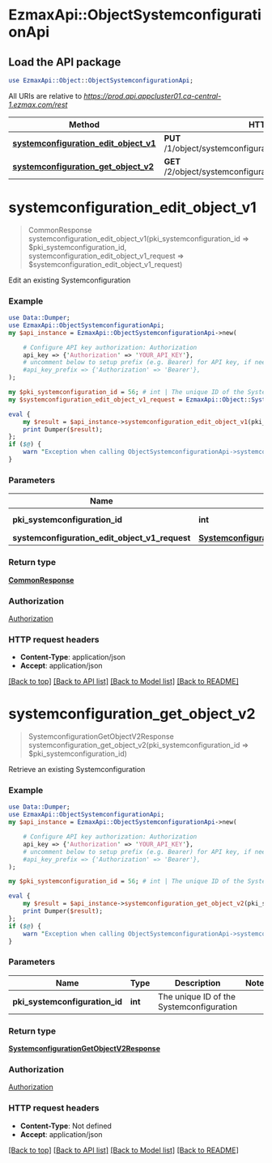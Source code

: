 # EzmaxApi::ObjectSystemconfigurationApi

## Load the API package
```perl
use EzmaxApi::Object::ObjectSystemconfigurationApi;
```

All URIs are relative to *https://prod.api.appcluster01.ca-central-1.ezmax.com/rest*

Method | HTTP request | Description
------------- | ------------- | -------------
[**systemconfiguration_edit_object_v1**](ObjectSystemconfigurationApi.md#systemconfiguration_edit_object_v1) | **PUT** /1/object/systemconfiguration/{pkiSystemconfigurationID} | Edit an existing Systemconfiguration
[**systemconfiguration_get_object_v2**](ObjectSystemconfigurationApi.md#systemconfiguration_get_object_v2) | **GET** /2/object/systemconfiguration/{pkiSystemconfigurationID} | Retrieve an existing Systemconfiguration


# **systemconfiguration_edit_object_v1**
> CommonResponse systemconfiguration_edit_object_v1(pki_systemconfiguration_id => $pki_systemconfiguration_id, systemconfiguration_edit_object_v1_request => $systemconfiguration_edit_object_v1_request)

Edit an existing Systemconfiguration



### Example
```perl
use Data::Dumper;
use EzmaxApi::ObjectSystemconfigurationApi;
my $api_instance = EzmaxApi::ObjectSystemconfigurationApi->new(

    # Configure API key authorization: Authorization
    api_key => {'Authorization' => 'YOUR_API_KEY'},
    # uncomment below to setup prefix (e.g. Bearer) for API key, if needed
    #api_key_prefix => {'Authorization' => 'Bearer'},
);

my $pki_systemconfiguration_id = 56; # int | The unique ID of the Systemconfiguration
my $systemconfiguration_edit_object_v1_request = EzmaxApi::Object::SystemconfigurationEditObjectV1Request->new(); # SystemconfigurationEditObjectV1Request | 

eval {
    my $result = $api_instance->systemconfiguration_edit_object_v1(pki_systemconfiguration_id => $pki_systemconfiguration_id, systemconfiguration_edit_object_v1_request => $systemconfiguration_edit_object_v1_request);
    print Dumper($result);
};
if ($@) {
    warn "Exception when calling ObjectSystemconfigurationApi->systemconfiguration_edit_object_v1: $@\n";
}
```

### Parameters

Name | Type | Description  | Notes
------------- | ------------- | ------------- | -------------
 **pki_systemconfiguration_id** | **int**| The unique ID of the Systemconfiguration | 
 **systemconfiguration_edit_object_v1_request** | [**SystemconfigurationEditObjectV1Request**](SystemconfigurationEditObjectV1Request.md)|  | 

### Return type

[**CommonResponse**](CommonResponse.md)

### Authorization

[Authorization](../README.md#Authorization)

### HTTP request headers

 - **Content-Type**: application/json
 - **Accept**: application/json

[[Back to top]](#) [[Back to API list]](../README.md#documentation-for-api-endpoints) [[Back to Model list]](../README.md#documentation-for-models) [[Back to README]](../README.md)

# **systemconfiguration_get_object_v2**
> SystemconfigurationGetObjectV2Response systemconfiguration_get_object_v2(pki_systemconfiguration_id => $pki_systemconfiguration_id)

Retrieve an existing Systemconfiguration



### Example
```perl
use Data::Dumper;
use EzmaxApi::ObjectSystemconfigurationApi;
my $api_instance = EzmaxApi::ObjectSystemconfigurationApi->new(

    # Configure API key authorization: Authorization
    api_key => {'Authorization' => 'YOUR_API_KEY'},
    # uncomment below to setup prefix (e.g. Bearer) for API key, if needed
    #api_key_prefix => {'Authorization' => 'Bearer'},
);

my $pki_systemconfiguration_id = 56; # int | The unique ID of the Systemconfiguration

eval {
    my $result = $api_instance->systemconfiguration_get_object_v2(pki_systemconfiguration_id => $pki_systemconfiguration_id);
    print Dumper($result);
};
if ($@) {
    warn "Exception when calling ObjectSystemconfigurationApi->systemconfiguration_get_object_v2: $@\n";
}
```

### Parameters

Name | Type | Description  | Notes
------------- | ------------- | ------------- | -------------
 **pki_systemconfiguration_id** | **int**| The unique ID of the Systemconfiguration | 

### Return type

[**SystemconfigurationGetObjectV2Response**](SystemconfigurationGetObjectV2Response.md)

### Authorization

[Authorization](../README.md#Authorization)

### HTTP request headers

 - **Content-Type**: Not defined
 - **Accept**: application/json

[[Back to top]](#) [[Back to API list]](../README.md#documentation-for-api-endpoints) [[Back to Model list]](../README.md#documentation-for-models) [[Back to README]](../README.md)

